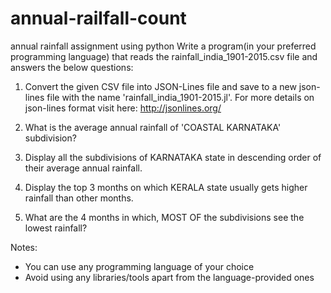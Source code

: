 # annual-railfall-count
annual rainfall assignment using python
Write a program(in your preferred programming language) that reads the rainfall_india_1901-2015.csv file and answers the below questions:

1. Convert the given CSV file into JSON-Lines file and save to a new json-lines file with the name 'rainfall_india_1901-2015.jl'. For more details on json-lines format visit here: http://jsonlines.org/

2. What is the average annual rainfall of 'COASTAL KARNATAKA' subdivision?

3. Display all the subdivisions of KARNATAKA state in descending order of their average annual rainfall.

4. Display the top 3 months on which KERALA state usually gets higher rainfall than other months.

5. What are the 4 months in which, MOST OF the subdivisions see the lowest rainfall?


Notes:
- You can use any programming language of your choice
- Avoid using any libraries/tools apart from the language-provided ones
